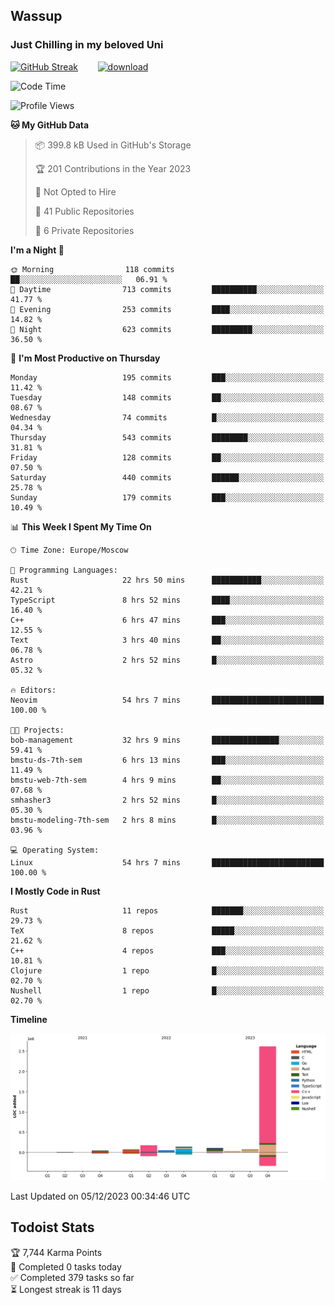 ## Wassup 
### Just Chilling in my beloved Uni 

<!--
-->

[![GitHub Streak](http://github-readme-streak-stats.herokuapp.com?user=archeoss&theme=shades-of-purple&hide_border=true&date_format=j%20M%5B%20Y%5D)](https://git.io/streak-stats)&nbsp;&nbsp;&nbsp;&nbsp;&nbsp;&nbsp;&nbsp;&nbsp;[![download](https://user-images.githubusercontent.com/68448737/147796309-d8b65b1d-4dde-40d9-b03a-2b42aaa6cd43.jpeg)
](http://bmstu.ru/)

<!--START_SECTION:waka-->
![Code Time](http://img.shields.io/badge/Code%20Time-2%2C174%20hrs%2029%20mins-blue)

![Profile Views](http://img.shields.io/badge/Profile%20Views-0-blue)

**🐱 My GitHub Data** 

> 📦 399.8 kB Used in GitHub's Storage 
 > 
> 🏆 201 Contributions in the Year 2023
 > 
> 🚫 Not Opted to Hire
 > 
> 📜 41 Public Repositories 
 > 
> 🔑 6 Private Repositories 
 > 
**I'm a Night 🦉** 

```text
🌞 Morning                118 commits         ██░░░░░░░░░░░░░░░░░░░░░░░   06.91 % 
🌆 Daytime                713 commits         ██████████░░░░░░░░░░░░░░░   41.77 % 
🌃 Evening                253 commits         ████░░░░░░░░░░░░░░░░░░░░░   14.82 % 
🌙 Night                  623 commits         █████████░░░░░░░░░░░░░░░░   36.50 % 
```
📅 **I'm Most Productive on Thursday** 

```text
Monday                   195 commits         ███░░░░░░░░░░░░░░░░░░░░░░   11.42 % 
Tuesday                  148 commits         ██░░░░░░░░░░░░░░░░░░░░░░░   08.67 % 
Wednesday                74 commits          █░░░░░░░░░░░░░░░░░░░░░░░░   04.34 % 
Thursday                 543 commits         ████████░░░░░░░░░░░░░░░░░   31.81 % 
Friday                   128 commits         ██░░░░░░░░░░░░░░░░░░░░░░░   07.50 % 
Saturday                 440 commits         ██████░░░░░░░░░░░░░░░░░░░   25.78 % 
Sunday                   179 commits         ███░░░░░░░░░░░░░░░░░░░░░░   10.49 % 
```


📊 **This Week I Spent My Time On** 

```text
🕑︎ Time Zone: Europe/Moscow

💬 Programming Languages: 
Rust                     22 hrs 50 mins      ███████████░░░░░░░░░░░░░░   42.21 % 
TypeScript               8 hrs 52 mins       ████░░░░░░░░░░░░░░░░░░░░░   16.40 % 
C++                      6 hrs 47 mins       ███░░░░░░░░░░░░░░░░░░░░░░   12.55 % 
Text                     3 hrs 40 mins       ██░░░░░░░░░░░░░░░░░░░░░░░   06.78 % 
Astro                    2 hrs 52 mins       █░░░░░░░░░░░░░░░░░░░░░░░░   05.32 % 

🔥 Editors: 
Neovim                   54 hrs 7 mins       █████████████████████████   100.00 % 

🐱‍💻 Projects: 
bob-management           32 hrs 9 mins       ███████████████░░░░░░░░░░   59.41 % 
bmstu-ds-7th-sem         6 hrs 13 mins       ███░░░░░░░░░░░░░░░░░░░░░░   11.49 % 
bmstu-web-7th-sem        4 hrs 9 mins        ██░░░░░░░░░░░░░░░░░░░░░░░   07.68 % 
smhasher3                2 hrs 52 mins       █░░░░░░░░░░░░░░░░░░░░░░░░   05.30 % 
bmstu-modeling-7th-sem   2 hrs 8 mins        █░░░░░░░░░░░░░░░░░░░░░░░░   03.96 % 

💻 Operating System: 
Linux                    54 hrs 7 mins       █████████████████████████   100.00 % 
```

**I Mostly Code in Rust** 

```text
Rust                     11 repos            ███████░░░░░░░░░░░░░░░░░░   29.73 % 
TeX                      8 repos             █████░░░░░░░░░░░░░░░░░░░░   21.62 % 
C++                      4 repos             ███░░░░░░░░░░░░░░░░░░░░░░   10.81 % 
Clojure                  1 repo              █░░░░░░░░░░░░░░░░░░░░░░░░   02.70 % 
Nushell                  1 repo              █░░░░░░░░░░░░░░░░░░░░░░░░   02.70 % 
```



**Timeline**

![Lines of Code chart](https://raw.githubusercontent.com/archeoss/archeoss/master/assets/bar_graph.png)


 Last Updated on 05/12/2023 00:34:46 UTC
<!--END_SECTION:waka-->

## Todoist Stats

<!-- TODO-IST:START -->
🏆  7,744 Karma Points           
🌸  Completed 0 tasks today           
✅  Completed 379 tasks so far           
⏳  Longest streak is 11 days
<!-- TODO-IST:END -->
